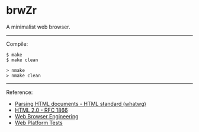 # brwZr

A minimalist web browser.

---
Compile:

```
$ make
$ make clean

> nmake
> nmake clean
```

---
Reference:

* [Parsing HTML documents - HTML standard (whatwg)](https://html.spec.whatwg.org/multipage/parsing.html#parsing)
* [HTML 2.0 - RFC 1866](https://www.rfc-editor.org/rfc/rfc1866.html)
* [Web Browser Engineering](https://browser.engineering/)
* [Web Platform Tests](https://web-platform-tests.org/)
